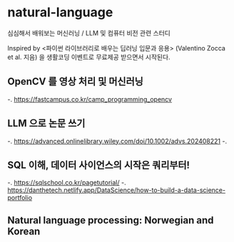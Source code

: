 # natural-language
심심해서 배워보는 머신러닝 / LLM 및 컴퓨터 비전 관련 스터디 

Inspired by <파이썬 라이브러리로 배우는 딥러닝 입문과 응용> (Valentino Zocca et al. 지음) 을 생활코딩 이벤트로 무료제공 받으면서 시작된다. 


## OpenCV 를 영상 처리 및 머신러닝
-. https://fastcampus.co.kr/camp_programming_opencv



## LLM 으로 논문 쓰기 
-. https://advanced.onlinelibrary.wiley.com/doi/10.1002/advs.202408221
-. 


## SQL 이해, 데이터 사이언스의 시작은 쿼리부터! 
-. https://sqlschool.co.kr/pagetutorial/
-. https://danthetech.netlify.app/DataScience/how-to-build-a-data-science-portfolio



## Natural language processing: Norwegian and Korean 
